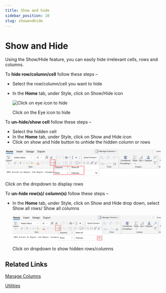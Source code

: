 ```yaml
---
title: Show and hide
sidebar_position: 10
slug: showandhide
---
```


# Show and Hide

Using the Show/Hide feature, you can easily hide irrelevant cells, rows and columns.

To **hide row/column/cell** follow these steps –

- Select the row/column/cell you want to hide
- In the **Home** tab, under Style, click on Show/Hide icon
    
    ![Click on eye icon to hide](/img/build/image1.png)


    
    Click on the Eye icon to hide
    

To **un-hide/show cell** follow these steps –

- Select the hidden cell
- In the **Home** tab, under Style, click on Show and Hide icon
- Click on show and hide button to unhide the hidden column or rows

![Click on the dropdown to display rows](/img/build/image2.png)


Click on the dropdown to display rows

To **un-hide row(s)/ column(s)** follow these steps –

- In the **Home** tab, under Style, click on Show and Hide drop down, select Show all rows/ Show all columns
    
    ![Click on dropdown to show hidden rows/columns](/img/build/image3.png)
    
    Click on dropdown to show hidden rows/columns
    

## Related Links

[Manage Columns](https://www.notion.so/Manage-Columns-b1be5a34152942b7aaa2cee4ba150f1b)

[Utilities](https://www.notion.so/Utilities-519910bf0e4a4b60a8e785dbd6874f2f)